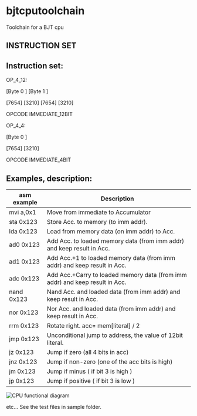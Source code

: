 # bjtcputoolchain
Toolchain for a BJT cpu

INSTRUCTION SET
---------------

Instruction set:
----------------
OP_4_12:

[Byte 0     ] [Byte 1     ]

[7654] [3210] [7654] [3210] 

OPCODE IMMEDIATE_12BIT

OP_4_4:

[Byte 0     ]

[7654] [3210]

OPCODE IMMEDIATE_4BIT



Examples, description:
----------------------

|asm example | Description                                        |
|------------|----------------------------------------------------|
| mvi a,0x1  | Move from immediate to Accumulator                 |
| sta 0x123  | Store Acc. to memory (to imm addr). |
| lda 0x123  | Load from memory data (on imm addr) to Acc. |
| ad0 0x123  | Add Acc. to loaded memory data (from imm addr) and keep result in Acc. |
| ad1 0x123  | Add Acc.+1 to loaded memory data (from imm addr) and keep result in Acc. |
| adc 0x123  | Add Acc.+Carry to loaded memory data (from imm addr) and keep result in Acc. |
| nand 0x123 | Nand Acc. and loaded data (from imm addr) and keep result in Acc. |  
| nor 0x123  | Nor Acc. and loaded data (from imm addr) and keep result in Acc. |
| rrm 0x123  | Rotate right. acc= mem[literal] / 2  |
| jmp 0x123  | Unconditional jump to address, the value of 12bit literal. |
| jz 0x123   | Jump if zero  (all 4 bits in acc) |
| jnz 0x123  | Jump if non-zero  (one of the acc bits is high) |
| jm 0x123   | Jump if minus  ( if bit 3 is high ) |
| jp 0x123   | Jump if positive ( if bit 3 is low ) |
  
![CPU functional diagram](http://www.plantuml.com/plantuml/proxy?cache=no&src=https://raw.github.com/bfarago/bjtcputoolchain/master/doc/cpu_fn.puml)

  etc...
  See the test files in sample folder.
  

